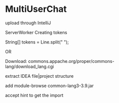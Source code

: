 # MultiUserChat
upload through IntelliJ

ServerWorker Creating tokens

String[] tokens = Line.split(" ");

OR

Download: 
commons.appache.org/proper/commons-lang/download_lang.cgi

extract IDEA file|project structure

add module-browse common-lang3-3.9.jar

accept hint to get the import
